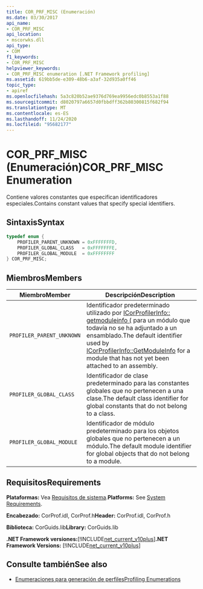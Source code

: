 ```yaml
---
title: COR_PRF_MISC (Enumeración)
ms.date: 03/30/2017
api_name:
- COR_PRF_MISC
api_location:
- mscorwks.dll
api_type:
- COM
f1_keywords:
- COR_PRF_MISC
helpviewer_keywords:
- COR_PRF_MISC enumeration [.NET Framework profiling]
ms.assetid: 619bb5de-e309-48b6-a3af-32d935a0ff46
topic_type:
- apiref
ms.openlocfilehash: 5a3c820b52ae9376d769ea9956edc0b8553a1f88
ms.sourcegitcommit: d8020797a6657d0fbbdff362b80300815f682f94
ms.translationtype: MT
ms.contentlocale: es-ES
ms.lasthandoff: 11/24/2020
ms.locfileid: "95682177"
---
```

# <a name="cor_prf_misc-enumeration"></a><span data-ttu-id="50ea5-102">COR_PRF_MISC (Enumeración)</span><span class="sxs-lookup"><span data-stu-id="50ea5-102">COR_PRF_MISC Enumeration</span></span>

<span data-ttu-id="50ea5-103">Contiene valores constantes que especifican identificadores especiales.</span><span class="sxs-lookup"><span data-stu-id="50ea5-103">Contains constant values that specify special identifiers.</span></span>  
  
## <a name="syntax"></a><span data-ttu-id="50ea5-104">Sintaxis</span><span class="sxs-lookup"><span data-stu-id="50ea5-104">Syntax</span></span>  
  
```cpp  
typedef enum {  
    PROFILER_PARENT_UNKNOWN = 0xFFFFFFFD,  
    PROFILER_GLOBAL_CLASS   = 0xFFFFFFFE,  
    PROFILER_GLOBAL_MODULE  = 0xFFFFFFFF  
} COR_PRF_MISC;  
```  
  
## <a name="members"></a><span data-ttu-id="50ea5-105">Miembros</span><span class="sxs-lookup"><span data-stu-id="50ea5-105">Members</span></span>  
  
|<span data-ttu-id="50ea5-106">Miembro</span><span class="sxs-lookup"><span data-stu-id="50ea5-106">Member</span></span>|<span data-ttu-id="50ea5-107">Descripción</span><span class="sxs-lookup"><span data-stu-id="50ea5-107">Description</span></span>|  
|------------|-----------------|  
|`PROFILER_PARENT_UNKNOWN`|<span data-ttu-id="50ea5-108">Identificador predeterminado utilizado por [ICorProfilerInfo:: getmoduleinfo (](icorprofilerinfo-getmoduleinfo-method.md) para un módulo que todavía no se ha adjuntado a un ensamblado.</span><span class="sxs-lookup"><span data-stu-id="50ea5-108">The default identifier used by [ICorProfilerInfo::GetModuleInfo](icorprofilerinfo-getmoduleinfo-method.md) for a module that has not yet been attached to an assembly.</span></span>|  
|`PROFILER_GLOBAL_CLASS`|<span data-ttu-id="50ea5-109">Identificador de clase predeterminado para las constantes globales que no pertenecen a una clase.</span><span class="sxs-lookup"><span data-stu-id="50ea5-109">The default class identifier for global constants that do not belong to a class.</span></span>|  
|`PROFILER_GLOBAL_MODULE`|<span data-ttu-id="50ea5-110">Identificador de módulo predeterminado para los objetos globales que no pertenecen a un módulo.</span><span class="sxs-lookup"><span data-stu-id="50ea5-110">The default module identifier for global objects that do not belong to a module.</span></span>|  
  
## <a name="requirements"></a><span data-ttu-id="50ea5-111">Requisitos</span><span class="sxs-lookup"><span data-stu-id="50ea5-111">Requirements</span></span>  

 <span data-ttu-id="50ea5-112">**Plataformas:** Vea [Requisitos de sistema](../../get-started/system-requirements.md).</span><span class="sxs-lookup"><span data-stu-id="50ea5-112">**Platforms:** See [System Requirements](../../get-started/system-requirements.md).</span></span>  
  
 <span data-ttu-id="50ea5-113">**Encabezado:** CorProf.idl, CorProf.h</span><span class="sxs-lookup"><span data-stu-id="50ea5-113">**Header:** CorProf.idl, CorProf.h</span></span>  
  
 <span data-ttu-id="50ea5-114">**Biblioteca:** CorGuids.lib</span><span class="sxs-lookup"><span data-stu-id="50ea5-114">**Library:** CorGuids.lib</span></span>  
  
 <span data-ttu-id="50ea5-115">**.NET Framework versiones:**[!INCLUDE[net_current_v10plus](../../../../includes/net-current-v10plus-md.md)]</span><span class="sxs-lookup"><span data-stu-id="50ea5-115">**.NET Framework Versions:** [!INCLUDE[net_current_v10plus](../../../../includes/net-current-v10plus-md.md)]</span></span>  
  
## <a name="see-also"></a><span data-ttu-id="50ea5-116">Consulte también</span><span class="sxs-lookup"><span data-stu-id="50ea5-116">See also</span></span>

- [<span data-ttu-id="50ea5-117">Enumeraciones para generación de perfiles</span><span class="sxs-lookup"><span data-stu-id="50ea5-117">Profiling Enumerations</span></span>](profiling-enumerations.md)
